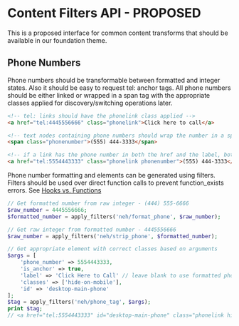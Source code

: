 # Content Filters API - PROPOSED
This is a proposed interface for common content transforms that should be available in our foundation theme.

## Phone Numbers
Phone numbers should be transformable between formatted and integer states. Also it should be easy to request tel: anchor tags. All phone numbers should be either linked or wrapped in a span tag with the appropriate classes applied for discovery/switching operations later.
```html
<!-- tel: links should have the phonelink class applied -->
<a href="tel:4445556666" class="phonelink">Click here to call</a>

<!-- text nodes containing phone numbers should wrap the number in a span tag and that span should have a class of phonenumber applied -->
<span class="phonenumber">(555) 444-3333</span>

<!-- if a link has the phone number in both the href and the label, both classes are applied -->
<a href="tel:5554443333" class="phonelink phonenumber">(555) 444-3333</a>
```

Phone number formatting and elements can be generated using filters. Filters should be used over direct function calls to prevent function_exists errors. See [Hooks vs. Functions](https://github.com/brentjett/Design-and-Dev-Guidelines#hooks-vs-functions)

```php
// Get formatted number from raw integer - (444) 555-6666
$raw_number = 4445556666;
$formatted_number = apply_filters('neh/format_phone', $raw_number);

// Get raw integer from formatted number - 4445556666
$raw_number = apply_filters('neh/strip_phone', $formatted_number);

// Get appropriate element with correct classes based on arguments
$args = [
    'phone_number' => 5554443333,
    'is_anchor' => true,
    'label' => 'Click Here to Call' // leave blank to use formatted phone number as label,
    'classes' => ['hide-on-mobile'],
    'id' => 'desktop-main-phone'
];
$tag = apply_filters('neh/phone_tag', $args);
print $tag;
// <a href="tel:5554443333" id="desktop-main-phone" class="phonelink hide-on-mobile">Click Here to Call</a>
```
